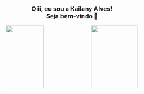 <div>
    <h3 align="center"> Oiii, eu sou a Kailany Alves! <br> Seja bem-vindo 🤗</h3>
   
</div>

  <div align="center">
    <img height="170em" width="45%" src="https://github-readme-stats.vercel.app/api?username=kailanyas&show_icons=true&theme=gotham&include_all_commits=true&count_private=true"/>  
    <img height="170em" width="50%" src="https://github-readme-stats.vercel.app/api/top-langs/?username=kailanyas&layout=compact&theme=gotham"/>
  </div>
